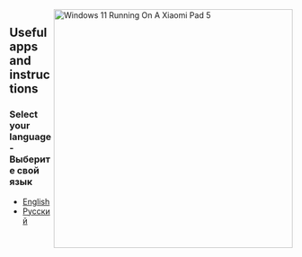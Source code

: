 <img align="right" src="https://raw.githubusercontent.com/erdilS/Port-Windows-11-Xiaomi-Pad-5/main/nabu.png" width="425" alt="Windows 11 Running On A Xiaomi Pad 5">

## Useful apps and instructions

### Select your language - Выберите свой язык

- [English](Additional-materials/Additional-materials-EN.md)
- [Русский](Additional-materials/Additional-materials-RU.md)
